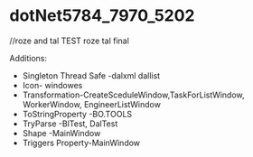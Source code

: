 # dotNet5784_7970_5202
//roze and tal
TEST
roze tal
final

Additions:
* Singleton Thread Safe -dalxml dallist
* Icon- windowes
* Transformation-CreateSceduleWindow,TaskForListWindow, WorkerWindow, EngineerListWindow
* ToStringProperty -BO.TOOLS
* TryParse -BlTest, DalTest
* Shape -MainWindow 
* Triggers Property-MainWindow


